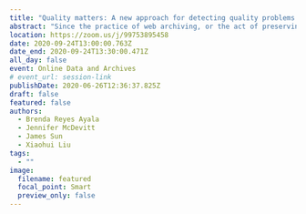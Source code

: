 ```yaml
---
title: "Quality matters: A new approach for detecting quality problems in web archives"
abstract: "Since the practice of web archiving, or the act of preserving websites as historical, legal, and informational records, become more commonplace in the 2000s, web archives have become valuable sources for historical research. Unfortunately, many archived websites are of low quality and are missing crucial elements. In this paper, we examine the issue of quality and focus on visual correspondence, the similarity in appearance between the original website and its archived counterpart. We examine how the visual correspondence of an archived website can be measured using image similarity measures. Our results indicate that the Structural Similarity Index metric (SSIM) was able to successfully measure visual correspondence. If applied to the Quality Assurance process of an institution, this similarity metric could help web archivists quickly detect quality problems in their web archives, and fix them in order to create high-quality web archives."
location: https://zoom.us/j/99753895458
date: 2020-09-24T13:00:00.763Z
date_end: 2020-09-24T13:30:00.471Z
all_day: false
event: Online Data and Archives
# event_url: session-link
publishDate: 2020-06-26T12:36:37.825Z
draft: false
featured: false
authors:
  - Brenda Reyes Ayala
  - Jennifer McDevitt
  - James Sun
  - Xiaohui Liu
tags:
  - ""
image:
  filename: featured
  focal_point: Smart
  preview_only: false
---
```

